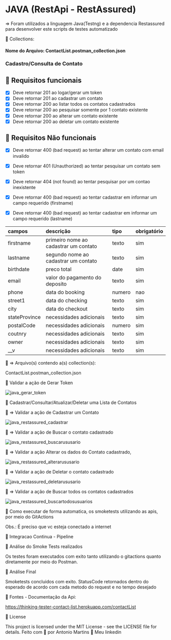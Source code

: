 # JAVA (RestApi - RestAssured)

=> Foram utilizados a linguagem Java(Testng) e a dependencia Restassured para desenvolver este scripts de testes automatizado
 
🚀 Collections: 
#### Nome do Arquivo: ContactList.postman_collection.json 

### Cadastro/Consulta de Contato
## 🔖 Requisitos funcionais
- [X] Deve retornar 201 ao logar/gerar um token 
- [X] Deve retornar 201 ao cadastrar um contato
- [X] Deve retornar 200 ao listar todos os contatos cadastrados
- [X] Deve retornar 200 ao pesquisar somente por 1 contato existente
- [X] Deve retornar 200 ao alterar um contato existente
- [X] Deve retornar 200 ao deletar um contato existente

## 🔖 Requisitos Não funcionais
- [X] Deve retornar 400 (bad request) ao tentar alterar um contato com email invalido
- [X] Deve retornar 401 (Unauthorized) ao tentar pesquisar um contato sem token
- [X] Deve retornar 404 (not found) ao tentar pesquisar por um contao inexistente
- [X] Deve retornar 400 (bad request) ao tentar cadastrar em informar um campo requerido (firstname)
- [X] Deve retornar 400 (bad request) ao tentar cadastrar em informar um campo requerido (lastname)


| campos             | descrição                              | tipo     | obrigatório |
| :----------------- | :------------------------------------- | :------- | :---------- |
| firstname          | primeiro nome ao cadastrar um contato  | texto    | sim         |
| lastname           | segundo nome ao cadastrar um contato   | texto    | sim         |
| birthdate          | preco total                            | date     | sim         |
| email              | valor do pagamento do deposito         | texto    | sim         |
| phone              | data do booking                        | numero   | nao         |
| street1            | data do checking                       | texto    | sim         |
| city               | data do checkout                       | texto    | sim         |
| stateProvince      | necessidades adicionais                | texto    | sim         |
| postalCode         | necessidades adicionais                | numero   | sim         |
| coutnry            | necessidades adicionais                | texto    | sim         |
| owner              | necessidades adicionais                | texto    | sim         |
| __v                | necessidades adicionais                | texto    | sim         |


🔖 => Arquivo(s) contendo a(s) collection(s):

ContactList.postman_collection.json

🚀 Validar a ação de Gerar Token

![java_gerar_token](https://github.com/antoniogmartins/Services/assets/35534493/54e440f3-ffff-4fca-a61c-03bc20761230)

🚀 Cadastrar/Consultar/Atualizar/Deletar uma Lista de Contatos

🔖 => Validar a ação de Cadastrar um Contato

![java_restassured_cadastrar](https://github.com/antoniogmartins/Services/assets/35534493/a89c28fc-5727-46d7-a76c-aee244bd1c97)

🔖 => Validar a ação de Buscar o contato cadastrado

![java_restassured_buscarususario](https://github.com/antoniogmartins/Services/assets/35534493/5a5d27d7-618e-4561-87b4-b027647b7340)


🔖 => Validar a ação Alterar os dados do Contato cadastrado,

![java_restassured_alterarususario](https://github.com/antoniogmartins/Services/assets/35534493/aa776dcf-f7d2-44d1-86d0-80b639e30222)


🔖 => Validar a ação de Deletar o contato cadastrado

![java_restassured_deletarususario](https://github.com/antoniogmartins/Services/assets/35534493/0194abef-e563-4cd3-a5d8-5483ba0f0626)


🔖 => Validar a ação de Buscar todos os contatos cadastrados

![java_restassured_buscartodosusuarios](https://github.com/antoniogmartins/Services/assets/35534493/347b93bc-cb67-4ce0-987a-f6cd79adf9f7)


🚀 Como executar de forma automatica, os smoketests utilizando as apis, por meio do GitActions

Obs.: É preciso que vc esteja conectado a internet

🚀 Integracao Continua - Pipeline




🚀 Análise do Smoke Tests realizados

Os testes foram executados com exito tanto utilizando o gitactions quanto diretamente por meio do Postman.

🚀 Análise Final

Smoketests concluidos com exito. StatusCode retornados dentro do esperado de acordo com cada metodo do request e no tempo desejado

🚀 Fontes - Documentação da Api:

https://thinking-tester-contact-list.herokuapp.com/contactList

📝 License

This project is licensed under the MIT License - see the LICENSE file for details.
Feito com 💜  por Antonio Martins 👋   Meu linkedin


